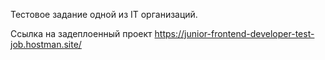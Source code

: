 Тестовое задание одной из IT организаций.

Ссылка на задеплоенный проект https://junior-frontend-developer-test-job.hostman.site/


